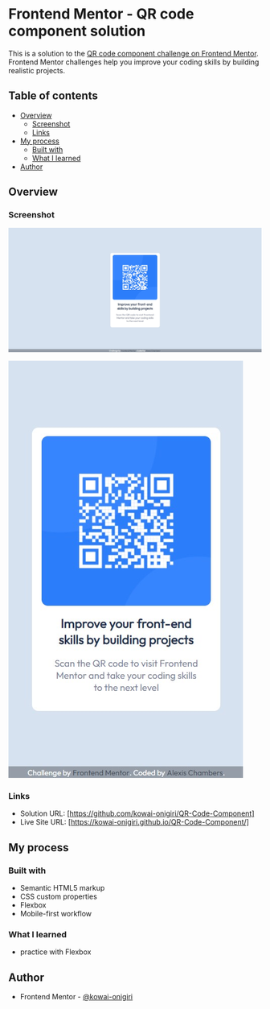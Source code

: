 # Frontend Mentor - QR code component solution

This is a solution to the [QR code component challenge on Frontend Mentor](https://www.frontendmentor.io/challenges/qr-code-component-iux_sIO_H). Frontend Mentor challenges help you improve your coding skills by building realistic projects. 

## Table of contents

- [Overview](#overview)
  - [Screenshot](#screenshot)
  - [Links](#links)
- [My process](#my-process)
  - [Built with](#built-with)
  - [What I learned](#what-i-learned)
- [Author](#author)


## Overview

### Screenshot

![](./screenshot1.jpg)

![](./screenshot2.jpg)


### Links

- Solution URL: [https://github.com/kowai-onigiri/QR-Code-Component]
- Live Site URL: [https://kowai-onigiri.github.io/QR-Code-Component/]

## My process

### Built with

- Semantic HTML5 markup
- CSS custom properties
- Flexbox
- Mobile-first workflow

### What I learned

- practice with Flexbox


## Author


- Frontend Mentor - [@kowai-onigiri](https://www.frontendmentor.io/profile/kowai-onigiri)
